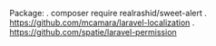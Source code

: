 Package:
. composer require realrashid/sweet-alert
. https://github.com/mcamara/laravel-localization
. https://github.com/spatie/laravel-permission